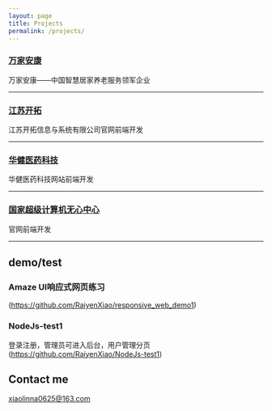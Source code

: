 ```yaml
---
layout: page
title: Projects
permalink: /projects/
---
```


### [万家安康](http://ak365.com.cn/) 
万家安康——中国智慧居家养老服务领军企业

***

### [江苏开拓](http://www.kaituo.com.cn/)
江苏开拓信息与系统有限公司官网前端开发

***

### [华健医药科技](http://www.healthwear-tech.com/) 
华健医药科技网站前端开发

***

### [国家超级计算机无心中心](http://www.nsccwx.cn/)
官网前端开发

***

## demo/test

### Amaze UI响应式网页练习
(https://github.com/RaiyenXiao/responsive_web_demo1)
### NodeJs-test1
登录注册，管理员可进入后台，用户管理分页(https://github.com/RaiyenXiao/NodeJs-test1)

## Contact me

[xiaolinna0625@163.com](mailto:xiaolinna0625@163.com)
